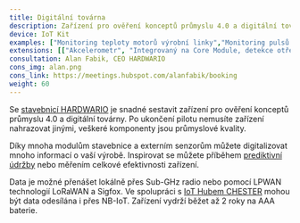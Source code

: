 ```yaml
---
title: Digitální továrna
description: Zařízení pro ověření konceptů průmyslu 4.0 a digitální továrny. Díky mnoha modulům stavebnice a externím senzorům můžete digitalizovat mnoho informací o vaší výrobě.
device: IoT Kit
examples: ["Monitoring teploty motorů výrobní linky","Monitoring pulsů pro měření spotřeby a výkonu","Monitoring rotací","Ultrazvukový monitoring výšky hladiny jímky","Monitoring vibrací"]
extensions: [["Akcelerometr", "Integrovaný na Core Module, detekce otřesu a náklonu"],["Sensor Module", "Připojení externích senzorů, například vlhkosti a teploty vzduchu nebo vlhkosti a teploty půdy"]]
consultation: Alan Fabik, CEO HARDWARIO
cons_img: alan.png
cons_link: https://meetings.hubspot.com/alanfabik/booking
weight: 60
---
```


Se [stavebnicí HARDWARIO](/cs/kit/) je snadné sestavit zařízení pro ověření konceptů průmyslu 4.0 a digitální továrny. Po ukončení pilotu nemusíte zařízení nahrazovat jinými, veškeré komponenty jsou průmyslové kvality.

Díky mnoha modulům stavebnice a externím senzorům můžete digitalizovat mnoho informací o vaší výrobě. Inspirovat se můžete příběhem [prediktivní údržby](/cs/blog/2020-03-05-predictive-maintenance/) nebo měřením celkové efektivnosti zařízení.

Data je možné přenášet lokálně přes Sub-GHz radio nebo pomocí LPWAN technologií LoRaWAN a&nbsp;Sigfox. Ve spolupráci s [IoT Hubem CHESTER](/cs/chester/) mohou být data odesílána i&nbsp;přes NB-IoT. Zařízení vydrží běžet až 2 roky na AAA baterie.
